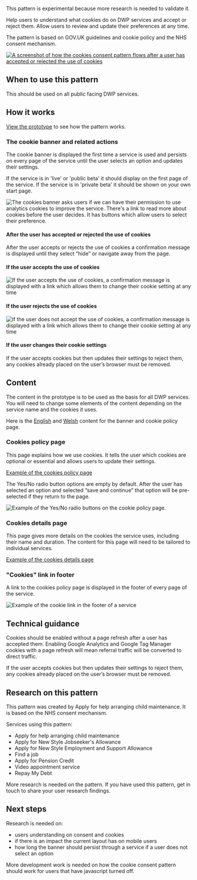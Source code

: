 This pattern is experimental because more research is needed to validate it.

Help users to understand what cookies do on DWP services and accept or reject them. Allow users to review and update their preferences at any time.

The pattern is based on GOV.UK guidelines and cookie policy and the NHS consent mechanism.

<a href="/public/images/cookies/cookies-flow.png">
    <img src="/public/images/cookies/cookies-flow.png" alt="A screenshot of how the cookies consent pattern flows after a user has accepted or rejected the use of cookies" />
</a>

## When to use this pattern

This should be used on all public facing DWP services.

## How it works

<a href="https://cookies-consent.design-system.dwp.gov.uk/">View the prototype</a> to see how the pattern works.


### The cookie banner and related actions
The cookie banner is displayed the first time a service is used and persists on every page of the service until the user selects an option and updates their settings.

If the service is in 'live' or 'public beta' it should display on the first page of the service. If the service is in 'private beta' it should be shown on your own start page.

<img src="/public/images/cookies/cookies-banner.png" alt="The cookies banner asks users if we can have their permission to use analytics cookies to improve the service. There's a link to read more about cookies before the user decides. It has buttons which allow users to select their preference." />

#### After the user has accepted or rejected the use of cookies

After the user accepts or rejects the use of cookies a confirmation message is displayed until they select “hide” or navigate away from the page.

#### If the user accepts the use of cookies

<img src="/public/images/cookies/cookies-accept.png" alt="If the user accepts the use of cookies, a confirmation message is displayed with a link which allows them to change their cookie setting at any time" />

#### If the user rejects the use of cookies

<img src="/public/images/cookies/cookies-reject.png" alt="If the user does not accept the use of cookies, a confirmation message is displayed with a link which allows them to change their cookie setting at any time" />

#### If the user changes their cookie settings

If the user accepts cookies but then updates their settings to reject them, any cookies already placed on the user’s browser must be removed.

## Content

The content in the prototype is to be used as the basis for all DWP services. You will need to change some elements of the content depending on the service name and the cookies it uses.

Here is the <a href="/public/docs/english_cookie_content.md" alt="">English</a> and <a href="/public/docs/welsh_cookie_content.md">Welsh</a> content for the banner and cookie policy page.

### Cookies policy page</a>

This page explains how we use cookies. It tells the user which cookies are optional or essential and allows users to update their settings.

<a href="https://pension-age.herokuapp.com/cookies/cookie_policy">Example of the cookies policy page</a>

The Yes/No radio button options are empty by default. After the user has selected an option and selected “save and continue” that option will be pre-selected if they return to the page.


<img src="/public/images/cookies/cookies-accept-reject.png" alt="Example of the Yes/No radio buttons on the cookie policy page." />

### Cookies details page

This page gives more details on the cookies the service uses, including their name and duration. The content for this page will need to be tailored to individual services.

<a href="https://pension-age.herokuapp.com/cookies/cookies_details">Example of the cookies details page</a>

### "Cookies" link in footer

A link to the cookies policy page is displayed in the footer of every page of the service.

<img src="/public/images/cookies/cookies-footer.png" alt="Example of the cookie link in the footer of a service" />

## Technical guidance
Cookies should be enabled without a page refresh after a user has accepted them. Enabling Google Analytics and Google Tag Manager cookies with a page refresh will mean referral traffic will be converted to direct traffic.

If the user accepts cookies but then updates their settings to reject them, any cookies already placed on the user’s browser must be removed.


## Research on this pattern
This pattern was created by Apply for help arranging child maintenance. It is based on the NHS consent mechanism.

Services using this pattern:
<ul>
<li>Apply for help arranging child maintenance</li>
<li>Apply for New Style Jobseeker's Allowance</li>
<li>Apply for New Style Employment and Support Allowance</li>
<li>Find a job</li>
<li>Apply for Pension Credit</li>
<li>Video appointment service</li>
<li>Repay My Debt</li>
</ul>

More research is needed on the pattern. If you have used this pattern, get in touch to share your user research findings.

## Next steps

Research is needed on:
<ul>
<li>users understanding on consent and cookies</li>
<li>if there is an impact the current layout has on mobile users</li>
<li>how long the banner should persist through a service if a user does not select an option</li>
</ul>

More development work is needed on how the cookie consent pattern should work for users that have javascript turned off.

